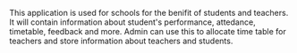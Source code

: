 This application is used for schools for the benifit of students and teachers. It will contain information about student's performance, 
attedance, timetable, feedback and more. Admin can use this to allocate time table for teachers and store information about teachers and students.

